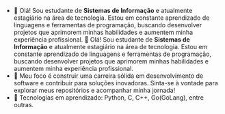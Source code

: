 - 👋 Olá! Sou estudante de **Sistemas de Informação** e atualmente estagiário na área de tecnologia. Estou em constante aprendizado de linguagens e ferramentas de programação, buscando desenvolver projetos que aprimorem minhas habilidades e aumentem minha experiência profissional. 👋 Olá! Sou estudante de **Sistemas de Informação** e atualmente estagiário na área de tecnologia. Estou em constante aprendizado de linguagens e ferramentas de programação, buscando desenvolver projetos que aprimorem minhas habilidades e aumentem minha experiência profissional. 
- 🎯 Meu foco é construir uma carreira sólida em desenvolvimento de software e contribuir para soluções inovadoras. Sinta-se à vontade para explorar meus repositórios e acompanhar minha jornada!
- 🚀 Tecnologias em aprendizado: Python, C, C++, Go(GoLang), entre outras.
<!---
Conehero-Nicolas/Conehero-Nicolas is a ✨ special ✨ repository because its `README.md` (this file) appears on your GitHub profile.
You can click the Preview link to take a look at your changes.
--->
